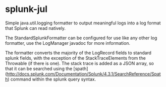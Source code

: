 splunk-jul
==========

Simple java.util.logging formatter to output meaningful logs into a 
log format that Splunk can read natively.

The StandardSplunkFormatter can be configured for use like any other log 
formatter, use the LogManager javadoc for more information.

The formatter converts the majority of the LogRecord fields to standard 
splunk fields, with the exception of the StackTraceElements from the 
Throwable (if there is one).  The stack trace is added as a JSON array, so that 
it can be searched using the [spath] 
(http://docs.splunk.com/Documentation/Splunk/4.3.1/SearchReference/Spath) 
command within the splunk query syntax.

